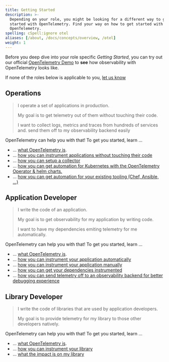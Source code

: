 ```yaml
---
title: Getting Started
description: >-
  Depending on your role, you might be looking for a different way to get 
  started with OpenTelemetry. Find your way on how to get started with
  OpenTelemetry.
spelling: cSpell:ignore otel
aliases: [/about, /docs/concepts/overview, /otel]
weight: 1
---
```


Before you deep dive into your role specific _Getting Started_, you can try out
our official [OpenTelemetry Demo](/docs) to **see** how observability with
OpenTelemetry looks like.

If none of the roles below is applicable to you, [let us know](https://github.com/open-telemetry/opentelemetry.io/issues/new?title=Add%20a%20new%20persona:%20My%20Persona&body=Provide%20a%20description%20of%20your%20role%20and%20responsibilities%20and%20what%20your%20observability%20goals%20are)

## Operations

> I operate a set of applications in production.
>
> My goal is to get telemetry out of them without touching their code.
>
> I want to collect logs, metrics and traces from hundreds of services and.
> send them off to my observability backend easily

OpenTelemetry can help you with that! To get you started, learn ...

* ... [what OpenTelemetry is][].
* ... [how you can instrument applications without touching their code][]
* ... [how you can setup a collector][]
* ... [how you can get automation for Kubernetes with the OpenTelemetry Operator & helm charts.](/docs)
* ... [how you can get automation for your existing tooling (Chef, Ansible, ...)](/docs)

## Application Developer

> I write the code of an application.
>
> My goal is to get observability for my application by writing code.
>
> I want to have my dependencies emiting telemetry for me automatically.

OpenTelemetry can help you with that! To get you started, learn ...

* ... [what OpenTelemetry is][].
* ... [how you can instrument your application automatically][]
* ... [how you can instrument your application manually](/docs)
* ... [how you can get your dependencies instrumented](/docs)
* ... [how you can send telemetry off to an observability backend for better debugging experience](/docs)

## Library Developer

> I write the code of libraries that are used by application developers.
>
> My goal is to provide telemetry for my library to those other developers natively.

OpenTelemetry can help you with that! To get you started, learn ...

* ... [what OpenTelemetry is][].
* ... [how you can instrument your library](/docs)
* ... [what the impact is on my library](/docs)


[what OpenTelemetry is]: /docs/concepts/what-is-opentelemetry/
[how you can instrument your application automatically]: /docs/concepts/instrumenting/#automatic-instrumentation
[how you can instrument applications without touching their code]: /docs/concepts/instrumenting/#automatic-instrumentation
[how you can setup a collector]: /docs/collector